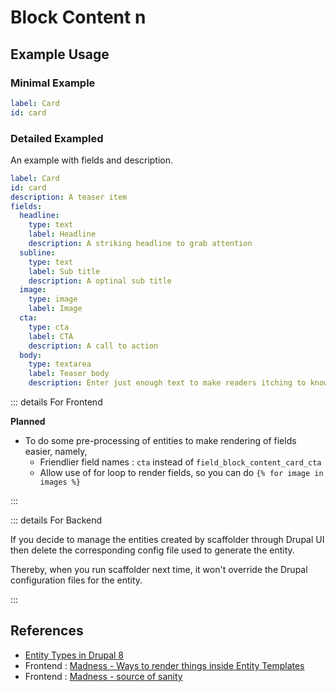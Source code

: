 # Block Content n

## Example Usage


### Minimal Example

```yaml
label: Card
id: card
```

### Detailed Exampled

An example with fields and description.

```yaml
label: Card
id: card
description: A teaser item
fields:
  headline:
    type: text
    label: Headline
    description: A striking headline to grab attention
  subline:
    type: text
    label: Sub title
    description: A optinal sub title
  image:
    type: image
    label: Image
  cta:
    type: cta
    label: CTA
    description: A call to action
  body:
    type: textarea
    label: Teaser body
    description: Enter just enough text to make readers itching to know more
```

::: details For Frontend

**Planned**
- To do some pre-processing of entities to make rendering of fields easier, namely,
    - Friendlier field names : `cta` instead of `field_block_content_card_cta`
    - Allow use of for loop to render fields, so you can do `{% for image in images %}`

:::

::: details For Backend

If you decide to manage the entities created by scaffolder through Drupal UI then
delete the corresponding config file used to generate the entity. 

Thereby, when you run scaffolder next time, it won't override the Drupal configuration files for the entity.

:::


## References


- [Entity Types in Drupal 8](https://www.drupal.org/docs/8/api/entity-api/entity-types)
- Frontend : [Madness - Ways to render things inside Entity Templates](https://gist.github.com/raphaellarrinaga/c1d71f69873c967ff74f8ec09cbdf9e1)
- Frontend : [Madness - source of sanity](https://blog.usejournal.com/getting-drupal-8-field-values-in-twig-22b80cb609bd)
